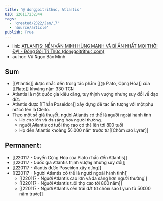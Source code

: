 ```yaml
---
title: '@ donggoitrithuc, Atlantis'
UID: 220117232044
tags:
  - 'created/2022/Jan/17'
  - 'source/article'
publish: True
---
```

- link: [ATLANTIS: NỀN VĂN MINH HÙNG MẠNH VÀ BÍ ẨN NHẤT MỌI THỜI ĐẠI - Đóng Gói Tri Thức (donggoitrithuc.com)](https://donggoitrithuc.com/atlantis-nen-van-minh-hung-manh-va-bi-an/)
- author: Vũ Ngọc Bảo Minh

## Sum
- [[Atlantis]] được nhắc đến trong tác phẩm [[@ Plato, Cộng Hòa]] của [[Plato]] khoảng năm 330 TCN
- Atlantis là một quốc gia kiêu căng, tuy thịnh vượng nhưng suy đồi về đạo đức
- Atlantis được [[Thần Poseidon]] xây dựng để tạo ấn tượng với một phụ nữ có tên là Cleito.
- Theo một số giả thuyết, người Atlantis có thể là người ngoài hành tinh
	- Họ cao lớn và da sáng hơn người thường.
	- người Atlantis có tuổi thọ cao có thể lên tới 800 tuổi
	- Họ đến Atlantis khoảng 50.000 năm trước từ [[Chòm sao Lyran]]

## Permanent:
- [[220117 - Quyển Cộng Hòa của Plato nhắc đến Atlantis]]
- [[220117 - Quốc gia Atlantis thịnh vượng nhưng suy đồi]]
- [[220117 - Alantis được Poseidon xây dựng]]
- [[220117 - Người Atlantis có thể là người ngoài hành tinh]]
	- [[220117 - Người Atlantis cao lớn và da sáng hơn người thường]]
	- [[220117 - Người Atlantis tuổi thọ cao tới 800 năm]]
	- [[220117 - Người Atlantis đến trái đất từ chòm sao Lyran từ 50000 năm trước]]


